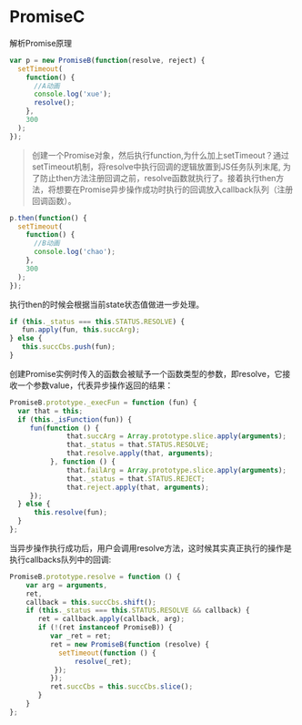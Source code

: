 # PromiseC
解析Promise原理

```js
var p = new PromiseB(function(resolve, reject) {
  setTimeout(
    function() {
      //A动画
      console.log('xue');
      resolve();
    },
    300
  );
});
```
>创建一个Promise对象，然后执行function,为什么加上setTimeout？通过setTimeout机制，将resolve中执行回调的逻辑放置到JS任务队列末尾, 为了防止then方法注册回调之前，resolve函数就执行了。接着执行then方法，将想要在Promise异步操作成功时执行的回调放入callback队列（注册回调函数）。
```js
p.then(function() {
  setTimeout(
    function() {
      //B动画
      console.log('chao');
    },
    300
  );
});
```
执行then的时候会根据当前state状态值做进一步处理。
```js
if (this._status === this.STATUS.RESOLVE) {
   fun.apply(fun, this.succArg);
} else {
   this.succCbs.push(fun);
}
```
创建Promise实例时传入的函数会被赋予一个函数类型的参数，即resolve，它接收一个参数value，代表异步操作返回的结果：

 ```js
PromiseB.prototype._execFun = function (fun) {
   var that = this;
   if (this._isFunction(fun)) {
      fun(function () {
               that.succArg = Array.prototype.slice.apply(arguments);
               that._status = that.STATUS.RESOLVE;
               that.resolve.apply(that, arguments);
           }, function () {
               that.failArg = Array.prototype.slice.apply(arguments);
               that._status = that.STATUS.REJECT;
               that.reject.apply(that, arguments);
      });
   } else {
       this.resolve(fun);
   }
};
```

当异步操作执行成功后，用户会调用resolve方法，这时候其实真正执行的操作是执行callbacks队列中的回调:

```js
PromiseB.prototype.resolve = function () {
    var arg = arguments,
    ret,
    callback = this.succCbs.shift();
    if (this._status === this.STATUS.RESOLVE && callback) {
       ret = callback.apply(callback, arg);
       if (!(ret instanceof PromiseB)) {
          var _ret = ret;
          ret = new PromiseB(function (resolve) {
          	setTimeout(function () {
	            resolve(_ret);
	       });
          });
          ret.succCbs = this.succCbs.slice();
       }
    }
};
```
